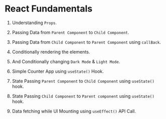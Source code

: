 # React Fundamentals

1. Understanding `Props`.

2. Passing Data from `Parent Component` to `Child Component`.

3. Passing Data from `Child Component` to `Parent Component` using `callBack`.

4. Conditionally rendering the elements.

5. And Conditionally changing `Dark Mode` & `Light Mode`.

6. Simple Counter App using `useState()` Hook.

7. State Passing `Parent Component` to `Child Component` using `useState()` hook.

8. State Passing `Child Component` to `Parent component` using `useState()` hook.

9. Data fetching while UI Mounting using `useEffect()` API Call.
